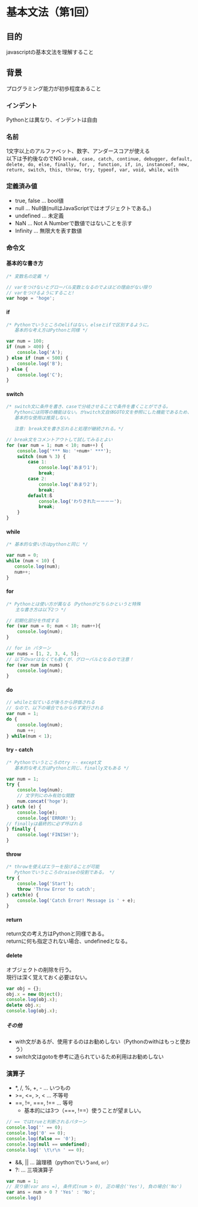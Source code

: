 # 基本文法（第1回）

## 目的
javascriptの基本文法を理解すること

## 背景
プログラミング能力が初歩程度あること

### インデント
Pythonとは異なり、インデントは自由

### 名前
1文字以上のアルファベット、数字、アンダースコアが使える  
以下は予約後なのでNG
`
break, case, catch, continue, debugger, default, delete, do, else,
finally, for, , function, if, in, instanceof, new, return, switch,
this, throw, try, typeof, var, void, while, with
`


### 定義済み値
* true, false ... bool値
* null ... Null値(nullはJavaScriptではオブジェクトである。)
* undefined ... 未定義
* NaN ... Not A Numberで数値ではないことを示す
* Infinity ... 無限大を表す数値

### 命令文

#### 基本的な書き方
```js
/* 変数名の定義 */

// varをつけないとグローバル変数となるのでよほどの理由がない限り
// varをつけるようにすること!
var hoge = 'hoge';

```

#### if
```js
/* Pythonでいうところのelifはない。elseとifで区別するように。
   基本的な考え方はPythonと同様 */

var num = 100;
if (num > 400) {
    console.log('A');
} else if (num < 500) {
    console.log('B');
} else {
    console.log('C');
}
```

#### switch
```js
/* switch文に条件を書き、caseで分岐させることで条件を書くことができる。
   Pythonには同等の機能はない。がswitch文自体GOTO文を参照にした機能であるため、
   基本的な使用は推奨しない。

   注意: break文を書き忘れると処理が継続される。*/

// break文をコメントアウトして試してみるとよい
for (var num = 1; num < 10; num++) {
    console.log('*** No: '+num+' ***');
    switch (num % 3) {
        case 1:
            console.log('あまり1');
            break;
        case 2:
            console.log('あまり2');
            break;
        default:ß
            console.log('わりきれたーーーー');
            break;
    }
}
```

#### while
```js
/* 基本的な使い方はpythonと同じ */

var num = 0;
while (num < 10) {
   console.log(num);
   num++;
}
```

#### for
```js
/* Pythonとは使い方が異なる（Pythonがどちらかというと特殊
　　主な書き方は以下2つ */

// 初期化部分を作成する
for (var num = 0; num < 10; num++){
    console.log(num);
}

// for in パターン
var nums = [1, 2, 3, 4, 5];
// 以下のvarはなくても動くが、グローバルとなるので注意！
for (var num in nums) {
    console.log(num);
}

```

#### do
```js
// whileと似ているが後ろから評価される
// なので、以下の場合でもかならず実行される
var num = 1;
do {
    console.log(num);
    num ++;
} while(num < 1);


```

#### try - catch
```js
/* Pythonでいうところのtry -- except文
   基本的な考え方はPythonと同じ、finally文もある */

var num = 1;
try {
    console.log(num);
    // 文字列にのみ有効な関数
    num.concat('hoge');
} catch (e) {
    console.log(e);
    console.log('ERROR!');
// finallyは最終的に必ず呼ばれる
} finally {
    console.log('FINISH!');
}

```

#### throw
```js
/* throwを使えばエラーを投げることが可能
   Pythonでいうところのraiseの役割である。 */
try {
    console.log('Start');
    throw 'Throw Error to catch';
} catch(e) {
    console.log('Catch Error! Message is ' + e);
}

```

#### return
return文の考え方はPythonと同様である。  
returnに何も指定されない場合、undefinedとなる。


#### delete
オブジェクトの削除を行う。  
現行は深く覚えておく必要はない。
```js
var obj = {};
obj.x = new Object();
console.log(obj.x);
delete obj.x;
console.log(obj.x);
```

##### その他
* with文があるが、使用するのはお勧めしない（Pythonのwithはもっと使おう）
* switch文はgotoを参考に造られているため利用はお勧めしない

### 演算子
* \*, /, %, +, - ... いつもの
* \>=, <=, >, < ... 不等号
* ==, !=, ===, !== ... 等号
  * 基本的には3つ（===, !==）使うことが望ましい。
```js
// == ではtrueと判断されるパターン
console.log('' == 0);
console.log('0' == 0);
console.log(false == '0');
console.log(null == undefined);
console.log(' \t\r\n ' == 0);
```
* &&, || ... 論理積（pythonでいう`and`, `or`）
* ?: ... 三項演算子
``` js
var num = 1;
// 戻り値(var ans =), 条件式(num > 0), 正の場合('Yes'), 負の場合('No')
var ans = num > 0 ? 'Yes' : 'No';
console.log()
```
